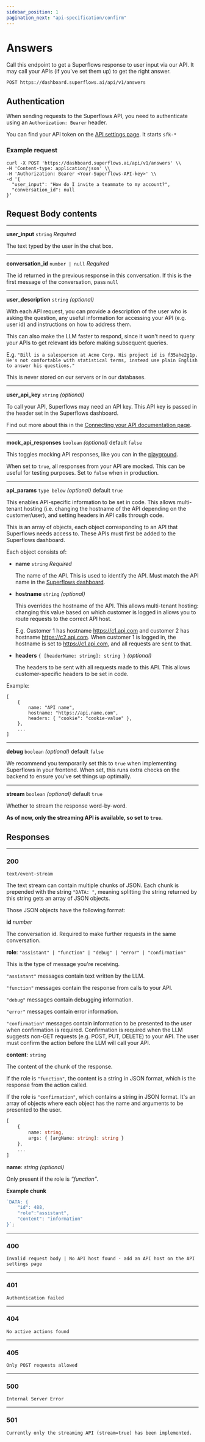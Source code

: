 ```yaml
---
sidebar_position: 1
pagination_next: "api-specification/confirm"
---
```


# Answers

Call this endpoint to get a Superflows response to user input via our API. It may call your APIs (if you've set them up) to get the right answer.

`POST https://dashboard.superflows.ai/api/v1/answers`

## Authentication

When sending requests to the Superflows API, you need to authenticate using an `Authorization: Bearer` header.

You can find your API token on the [API settings page](https://dashboard.superflows.ai/api-settings). It starts `sfk-*`

### Example request

```
curl -X POST 'https://dashboard.superflows.ai/api/v1/answers' \\
-H 'Content-type: application/json' \\
-H 'Authorization: Bearer <Your-Superflows-API-key>' \\
-d '{
  "user_input": "How do I invite a teammate to my account?",
  "conversation_id": null
}'
```

## Request Body contents

---

**user_input** `string` _Required_

The text typed by the user in the chat box.

---

**conversation_id** `number | null` _Required_

The id returned in the previous response in this conversation. If this is the first message of the conversation, pass `null`

---

**user_description** `string` _(optional)_

With each API request, you can provide a description of the user who is asking the question, any useful information for accessing your API (e.g. user id) and instructions on how to address them.

This can also make the LLM faster to respond, since it won't need to query your APIs to get relevant ids before making subsequent queries.

E.g. `"Bill is a salesperson at Acme Corp. His project id is f35ahe2g1p. He's not comfortable with statistical terms, instead use plain English to answer his questions."`

This is never stored on our servers or in our databases.

---

**user_api_key** `string` _(optional)_

To call your API, Superflows may need an API key. This API key is passed in the header set in the Superflows dashboard.

Find out more about this in the [Connecting your API documentation page](/docs/connecting-your-api/api-host).

---

**mock_api_responses** `boolean` _(optional)_ default `false`

This toggles mocking API responses, like you can in the [playground](/docs/playground/mock-api-responses).

When set to `true`, all responses from your API are mocked. This can be useful for testing purposes. Set to `false` when in production.

---

**api_params** `type below` _(optional)_ default `true`

This enables API-specific information to be set in code. This allows multi-tenant hosting (i.e. changing the hostname of the API depending on the customer/user), and setting headers in API calls through code.

This is an array of objects, each object corresponding to an API that Superflows needs access to. These APIs  must first be added to the Superflows dashboard.

Each object consists of:
- **name** `string` _Required_

    The name of the API. This is used to identify the API. Must match the API name in the [Superflows dashboard](https://dashboard.superflows.ai/actions).


- **hostname** `string` _(optional)_

  This overrides the hostname of the API. This allows multi-tenant hosting: changing this value based on which customer is logged in allows you to route requests to the correct API host.

    E.g. Customer 1 has hostname https://c1.api.com and customer 2 has hostname https://c2.api.com. When customer 1 is logged in, the hostname is set to https://c1.api.com, and all requests are sent to that.


- **headers** `{ [headerName: string]: string }` _(optional)_

    The headers to be sent with all requests made to this API. This allows customer-specific headers to be set in code.

Example:

    [
        {
            name: "API name",
            hostname: "https://api.name.com",
            headers: { "cookie": "cookie-value" },
        },
        ...
    ]

---

**debug** `boolean` _(optional)_ default `false`

We recommend you temporarily set this to `true` when implementing Superflows in your frontend. When set, this runs extra checks on the backend to ensure you've set things up optimally.

---

**stream** `boolean` _(optional)_ default `true`

Whether to stream the response word-by-word.

**As of now, only the streaming API is available, so set to `true`.**

## Responses

---

### **200**

`text/event-stream`

The text stream can contain multiple chunks of JSON. Each chunk is prepended with the string `"DATA: "`, meaning splitting the string returned by this string gets an array of JSON objects.

Those JSON objects have the following format:

**id** _number_

The conversation id. Required to make further requests in the same conversation.

**role**: `"assistant" | "function" | "debug" | "error" | "confirmation"`

This is the type of message you're receiving.

`"assistant"` messages contain text written by the LLM.

`"function"` messages contain the response from calls to your API.

`"debug"` messages contain debugging information.

`"error"` messages contain error information.

`"confirmation"` messages contain information to be presented to the user when confirmation is required. Confirmation is required when the LLM suggests non-GET requests (e.g. POST, PUT, DELETE) to your API. The user must confirm the action before the LLM will call your API.

**content**: `string`

The content of the chunk of the response.

If the role is `"function"`, the content is a string in JSON format, which is the response from the action called.

If the role is `"confirmation"`, which contains a string in JSON format. It's an array of objects where each object has the name and arguments to be presented to the user.

```ts
[
    {
        name: string,
        args: { [argName: string]: string }
    },
    ...
]
```

**name**: _string (optional)_

Only present if the role is _“function”_.

**Example chunk**

```js
`DATA: {
    "id": 488,
    "role":"assistant",
    "content": "information"
}`;
```

---

### **400**

    Invalid request body | No API host found - add an API host on the API settings page

---

### **401**

    Authentication failed

---

### **404**

    No active actions found

---

### **405**

    Only POST requests allowed

---

### **500**

    Internal Server Error

---

### **501**

    Currently only the streaming API (stream=true) has been implemented.
